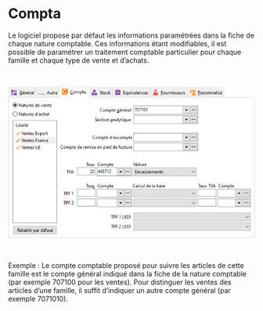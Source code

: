 # Compta


Le logiciel propose par défaut les informations paramétrées dans la 
 fiche de chaque nature comptable. Ces informations étant modifiables, 
 il est possible de paramétrer un traitement comptable particulier pour 
 chaque famille et chaque type de vente et d’achats.


 


![](OngletCompta.png)


 


Exemple : Le compte comptable proposé pour suivre les articles de cette 
 famille est le compte général indiqué dans la fiche de la nature comptable 
 (par exemple 707100 pour les ventes). Pour distinguer les ventes des articles 
 d’une famille, il suffit d’indiquer un autre compte général (par exemple 
 7071010).


